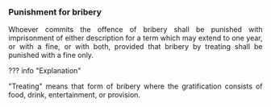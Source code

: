 ### Punishment for bribery
<div style="text-align: justify">

Whoever commits the offence of bribery shall be punished with imprisonment of either description for a term which may extend to one year, or with a fine, or with both, provided that bribery by treating shall be punished with a fine only.

</div>

??? info "Explanation"
    <div style="text-align: justify"> "Treating" means that form of bribery where the gratification consists of food, drink, entertainment, or provision.
